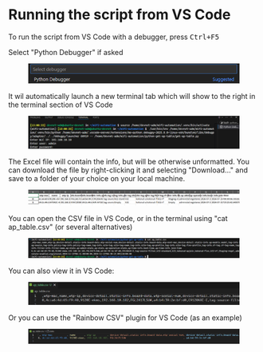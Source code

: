 # Running the script from VS Code

To run the script from VS Code with a debugger, press <kbd>Ctrl+F5</kbd>

Select "Python Debugger" if asked

<figure><img src="../../.gitbook/assets/image (1) (1).png" alt=""><figcaption></figcaption></figure>

It wil automatically launch a new terminal tab which will show to the right in the terminal section of VS Code

<div data-full-width="true"><figure><img src="../../.gitbook/assets/image (2) (1).png" alt=""><figcaption></figcaption></figure></div>

The Excel file will contain the info, but will be otherwise unformatted. You can download the file by right-clicking it and selecting "Download…" and save to a folder of your choice on your local machine.

<div data-full-width="true"><figure><img src="../../.gitbook/assets/image (3) (1).png" alt=""><figcaption></figcaption></figure></div>

You can open the CSV file in VS Code, or in the terminal using "cat ap\_table.csv" (or several alternatives)

<div data-full-width="true"><figure><img src="../../.gitbook/assets/image (4) (1).png" alt=""><figcaption></figcaption></figure></div>

You can also view it in VS Code:

<figure><img src="../../.gitbook/assets/image (5) (1).png" alt=""><figcaption></figcaption></figure>

Or you can use the "Rainbow CSV" plugin for VS Code (as an example)

<div data-full-width="true"><figure><img src="../../.gitbook/assets/image (92).png" alt=""><figcaption></figcaption></figure></div>



